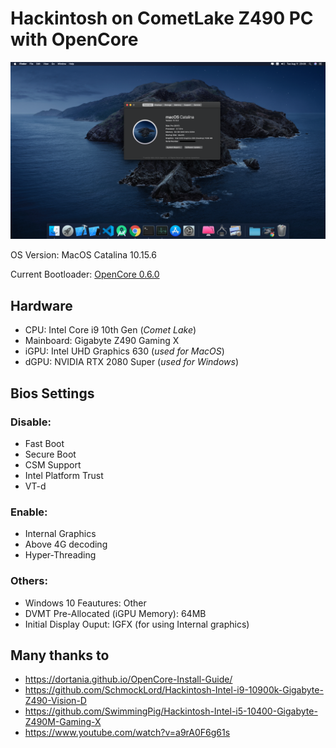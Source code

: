 # Hackintosh on CometLake Z490 PC with OpenCore

<img src="https://github.com/18520339/Hackintosh-CometLake-Z490-OpenCore/blob/master/demo.png" />

OS Version: MacOS Catalina 10.15.6

Current Bootloader: [OpenCore 0.6.0](https://github.com/acidanthera/OpenCorePkg/releases/tag/0.6.0)

## Hardware

-   CPU: Intel Core i9 10th Gen (_Comet Lake_)
-   Mainboard: Gigabyte Z490 Gaming X
-   iGPU: Intel UHD Graphics 630 (_used for MacOS_)
-   dGPU: NVIDIA RTX 2080 Super (_used for Windows_)

## Bios Settings

### Disable:

-   Fast Boot
-   Secure Boot
-   CSM Support
-   Intel Platform Trust
-   VT-d

### Enable:

-   Internal Graphics
-   Above 4G decoding
-   Hyper-Threading

### Others:

-   Windows 10 Feautures: Other
-   DVMT Pre-Allocated (iGPU Memory): 64MB
-   Initial Display Ouput: IGFX (for using Internal graphics)

## Many thanks to

-   https://dortania.github.io/OpenCore-Install-Guide/
-   https://github.com/SchmockLord/Hackintosh-Intel-i9-10900k-Gigabyte-Z490-Vision-D
-   https://github.com/SwimmingPig/Hackintosh-Intel-i5-10400-Gigabyte-Z490M-Gaming-X
-   https://www.youtube.com/watch?v=a9rA0F6g61s
